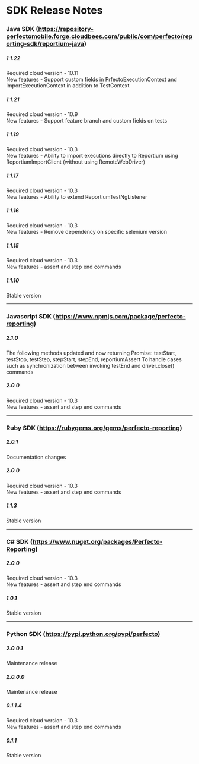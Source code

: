 SDK Release Notes
=============

### Java SDK (https://repository-perfectomobile.forge.cloudbees.com/public/com/perfecto/reporting-sdk/reportium-java)
##### 1.1.22  
Required cloud version - 10.11  
New features - Support custom fields in PrfectoExecutionContext and ImportExecutionContext in addition to TestContext
##### 1.1.21  
Required cloud version - 10.9  
New features - Support feature branch and custom fields on tests
##### 1.1.19  
Required cloud version - 10.3  
New features - Ability to import executions directly to Reportium using ReportiumImportClient (without using RemoteWebDriver)
##### 1.1.17  
Required cloud version - 10.3  
New features - Ability to extend ReportiumTestNgListener
##### 1.1.16  
Required cloud version - 10.3  
New features - Remove dependency on specific selenium version   
##### 1.1.15  
Required cloud version - 10.3  
New features - assert and step end commands  

##### 1.1.10  
Stable version
   
***
### Javascript SDK (https://www.npmjs.com/package/perfecto-reporting)
##### 2.1.0  
The following methods updated and now returning Promise:
testStart, testStop, testStep, stepStart, stepEnd, reportiumAssert
To handle cases such as synchronization between invoking testEnd and driver.close() commands

##### 2.0.0  
Required cloud version - 10.3  
New features - assert and step end commands  
  
***
### Ruby SDK (https://rubygems.org/gems/perfecto-reporting)
##### 2.0.1  
Documentation changes 

##### 2.0.0  
Required cloud version - 10.3  
New features - assert and step end commands  

##### 1.1.3  
Stable version  
  
***
### C# SDK (https://www.nuget.org/packages/Perfecto-Reporting)
##### 2.0.0  
Required cloud version - 10.3  
New features - assert and step end commands  

##### 1.0.1  
Stable version  
  
***
### Python SDK (https://pypi.python.org/pypi/perfecto)
##### 2.0.0.1  
Maintenance release
##### 2.0.0.0  
Maintenance release
##### 0.1.1.4  
Required cloud version - 10.3  
New features - assert and step end commands 

##### 0.1.1  
Stable version  

